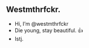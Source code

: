 ## Westmthrfckr.

- Hi, I’m @westmthrfckr 
- Die young, stay beautiful. 👍
- Istj.

<!---
westmthrfckr/westmthrfckr is a ✨ special ✨ repository because its `README.md` (this file) appears on your GitHub profile.
You can click the Preview link to take a look at your changes.
--->
